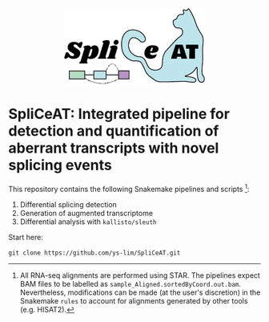 <p align="center">
  <img src="images/Logo.png">
</p>

# SpliCeAT: Integrated pipeline for detection and quantification of aberrant transcripts with novel splicing events

This repository contains the following Snakemake pipelines and scripts [^1]:
1. Differential splicing detection
2. Generation of augmented transcriptome
3. Differential analysis with `kallisto/sleuth`

Start here: 
```
git clone https://github.com/ys-lim/SpliCeAT.git
```

[^1]: All RNA-seq alignments are performed using STAR. The pipelines expect BAM files to be labelled as `sample_Aligned.sortedByCoord.out.bam`. Nevertheless, modifications can be made (at the user's discretion) in the Snakemake `rules` to account for alignments generated by other tools (e.g. HISAT2). 
